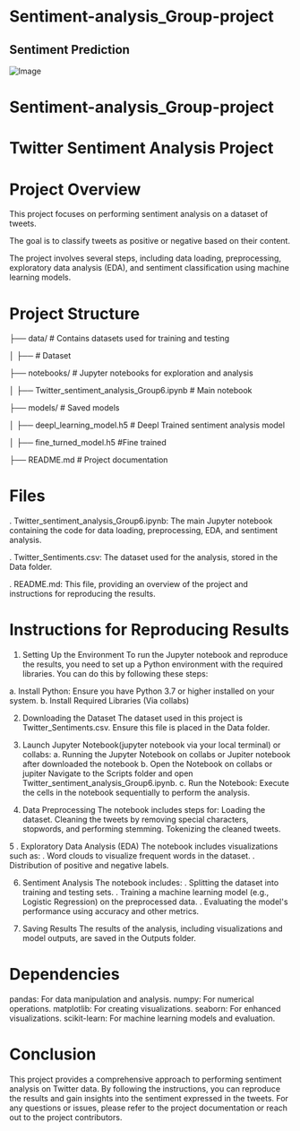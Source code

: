 # Sentiment-analysis_Group-project

  ## **Sentiment Prediction**
![Image](https://github.com/user-attachments/assets/dfb1cf50-b589-40ea-b8cc-890488998586)

# Sentiment-analysis_Group-project

# Twitter Sentiment Analysis Project

# Project Overview
This project focuses on performing sentiment analysis on a dataset of tweets. 

The goal is to classify tweets as positive or negative based on their content. 

The project involves several steps, including data loading, preprocessing, exploratory data analysis (EDA), and sentiment classification using machine learning models.

# Project Structure

├── data/  # Contains datasets used for training and testing

│   ├──        # Dataset

├── notebooks/          # Jupyter notebooks for exploration and analysis

│   ├── Twitter_sentiment_analysis_Group6.ipynb  # Main notebook

├── models/             # Saved models

│   ├── deepl_learning_model.h5  # Deepl Trained sentiment analysis model

│   ├── fine_turned_model.h5     #Fine trained

├── README.md           # Project documentation

# Files
. Twitter_sentiment_analysis_Group6.ipynb: The main Jupyter notebook containing the code for data loading, preprocessing, EDA, and sentiment analysis.

. Twitter_Sentiments.csv: The dataset used for the analysis, stored in the Data folder.

. README.md: This file, providing an overview of the project and instructions for reproducing the results.

# Instructions for Reproducing Results

1. Setting Up the Environment
To run the Jupyter notebook and reproduce the results, you need to set up a Python environment with the required libraries. You can do this by following these steps:

a. Install Python: Ensure you have Python 3.7 or higher installed on your system.
b. Install Required Libraries (Via collabs)

2. Downloading the Dataset
The dataset used in this project is Twitter_Sentiments.csv. Ensure this file is placed in the Data folder.

3. Launch Jupyter Notebook(jupyter notebook via your local terminal)  or collabs:
a.  Running the Jupyter Notebook on collabs or Jupiter notebook after downloaded the notebook
b. Open the Notebook on collabs or jupiter Navigate to the Scripts folder and open Twitter_sentiment_analysis_Group6.ipynb.
c. Run the Notebook: Execute the cells in the notebook sequentially to perform the analysis.

4. Data Preprocessing
The notebook includes steps for:
Loading the dataset.
Cleaning the tweets by removing special characters, stopwords, and performing stemming.
Tokenizing the cleaned tweets.

5 . Exploratory Data Analysis (EDA)
The notebook includes visualizations such as:
. Word clouds to visualize frequent words in the dataset.
. Distribution of positive and negative labels.

6. Sentiment Analysis
The notebook includes:
. Splitting the dataset into training and testing sets.
. Training a machine learning model (e.g., Logistic Regression) on the preprocessed data.
. Evaluating the model's performance using accuracy and other metrics.

7. Saving Results
The results of the analysis, including visualizations and model outputs, are saved in the Outputs folder.

# Dependencies
pandas: For data manipulation and analysis.
numpy: For numerical operations.
matplotlib: For creating visualizations.
seaborn: For enhanced visualizations.
scikit-learn: For machine learning models and evaluation.

# Conclusion

This project provides a comprehensive approach to performing sentiment analysis on Twitter data. 
By following the instructions, you can reproduce the results and gain insights into the sentiment expressed in the tweets.
For any questions or issues, please refer to the project documentation or reach out to the project contributors.


